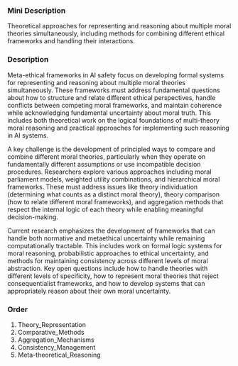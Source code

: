 ### Mini Description

Theoretical approaches for representing and reasoning about multiple moral theories simultaneously, including methods for combining different ethical frameworks and handling their interactions.

### Description

Meta-ethical frameworks in AI safety focus on developing formal systems for representing and reasoning about multiple moral theories simultaneously. These frameworks must address fundamental questions about how to structure and relate different ethical perspectives, handle conflicts between competing moral frameworks, and maintain coherence while acknowledging fundamental uncertainty about moral truth. This includes both theoretical work on the logical foundations of multi-theory moral reasoning and practical approaches for implementing such reasoning in AI systems.

A key challenge is the development of principled ways to compare and combine different moral theories, particularly when they operate on fundamentally different assumptions or use incompatible decision procedures. Researchers explore various approaches including moral parliament models, weighted utility combinations, and hierarchical moral frameworks. These must address issues like theory individuation (determining what counts as a distinct moral theory), theory comparison (how to relate different moral frameworks), and aggregation methods that respect the internal logic of each theory while enabling meaningful decision-making.

Current research emphasizes the development of frameworks that can handle both normative and metaethical uncertainty while remaining computationally tractable. This includes work on formal logic systems for moral reasoning, probabilistic approaches to ethical uncertainty, and methods for maintaining consistency across different levels of moral abstraction. Key open questions include how to handle theories with different levels of specificity, how to represent moral theories that reject consequentialist frameworks, and how to develop systems that can appropriately reason about their own moral uncertainty.

### Order

1. Theory_Representation
2. Comparative_Methods
3. Aggregation_Mechanisms
4. Consistency_Management
5. Meta-theoretical_Reasoning
